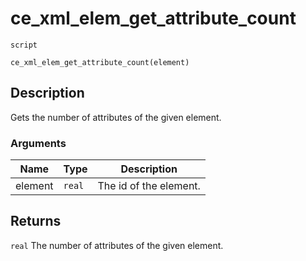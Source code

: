 # ce_xml_elem_get_attribute_count
`script`
```gml
ce_xml_elem_get_attribute_count(element)
```

## Description
Gets the number of attributes of the given element.

### Arguments
| Name | Type | Description |
| ---- | ---- | ----------- |
| element | `real` | The id of the element. |

## Returns
`real` The number of attributes of the given element.